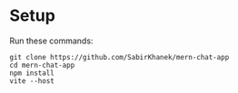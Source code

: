 # Setup
Run these commands:
```
git clone https://github.com/SabirKhanek/mern-chat-app
cd mern-chat-app
npm install
vite --host
```
 
 
 
